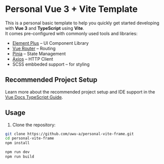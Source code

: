 # Personal Vue 3 + Vite Template

This is a personal basic template to help you quickly get started developing with **Vue 3** and **TypeScript** using **Vite**.  
It comes pre-configured with commonly used tools and libraries:

- [Element Plus](https://element-plus.org/) – UI Component Library
- [Vue Router](https://router.vuejs.org/) – Routing
- [Pinia](https://pinia.vuejs.org/) – State Management
- [Axios](https://axios-http.com/) – HTTP Client
- SCSS embbeded support – for styling

## Recommended Project Setup

Learn more about the recommended project setup and IDE support in the [Vue Docs TypeScript Guide](https://vuejs.org/guide/typescript/overview.html#project-setup).

## Usage

1. Clone the repository:

```bash
git clone https://github.com/uwu-a/personal-vite-frame.git
cd personal-vite-frame
npm install

npm run dev
npm run build
